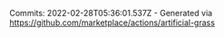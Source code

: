 Commits: 2022-02-28T05:36:01.537Z - Generated via https://github.com/marketplace/actions/artificial-grass
<br>
